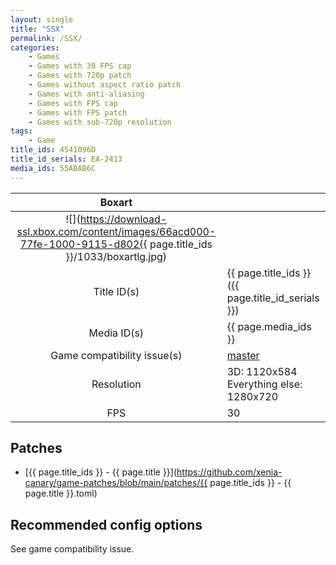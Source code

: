 ```yaml
---
layout: single
title: "SSX"
permalink: /SSX/
categories:
    - Games
    - Games with 30 FPS cap
    - Games with 720p patch
    - Games without aspect ratio patch
    - Games with anti-aliasing
    - Games with FPS cap
    - Games with FPS patch
    - Games with sub-720p resolution
tags:
    - Game
title_ids: 4541096D
title_id_serials: EA-2413
media_ids: 55ABAB6C
---
```


| Boxart                      |                                                                                        |
| :----:                      | :-                                                                                     |
| ![](https://download-ssl.xbox.com/content/images/66acd000-77fe-1000-9115-d802{{ page.title_ids }}/1033/boxartlg.jpg) |
| Title ID(s)                 | {{ page.title_ids }} ({{ page.title_id_serials }})                                     |
| Media ID(s)                 | {{ page.media_ids }}                                                                   |
| Game compatibility issue(s) | [master](https://github.com/xenia-project/game-compatibility/issues/64)    |
| Resolution                  | 3D: 1120x584<br>Everything else: 1280x720                                  |
| FPS                         | 30                                                                                     |

## Patches
* [{{ page.title_ids }} - {{ page.title }}](https://github.com/xenia-canary/game-patches/blob/main/patches/{{ page.title_ids }} - {{ page.title }}.toml)

## Recommended config options
See game compatibility issue.
